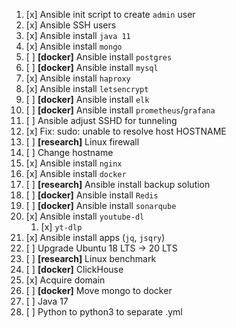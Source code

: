 1. [x] Ansible init script to create `admin` user
2. [x] Ansible SSH users
3. [x] Ansible install `java 11`
4. [x] Ansible install `mongo`
5. [ ] **\[docker]** Ansible install `postgres`
6. [ ] **\[docker]** Ansible install `mysql`
7. [x] Ansible install `haproxy`
8. [x] Ansible install `letsencrypt`
9. [ ] **\[docker]** Ansible install `elk`
10. [ ] **\[docker]** Ansible install `prometheus`/`grafana`
11. [ ] Ansible adjust SSHD for tunneling
12. [x] Fix: sudo: unable to resolve host HOSTNAME
13. [ ] **\[research]** Linux firewall
14. [ ] Change hostname
15. [x] Ansible install `nginx`
16. [x] Ansible install `docker`
17. [ ] **\[research]** Ansible install backup solution
18. [ ] **\[docker]** Ansible install `Redis`
19. [ ] **\[docker]** Ansible install `sonarqube`
20. [x] Ansible install `youtube-dl`
    1. [x] `yt-dlp`
21. [x] Ansible install apps (`jq`, `jsqry`)
22. [ ] Upgrade Ubuntu 18 LTS -> 20 LTS
23. [ ] **\[research]** Linux benchmark
24. [ ] **\[docker]** ClickHouse
25. [x] Acquire domain
26. [ ] **\[docker]** Move mongo to docker
27. [ ] Java 17
28. [ ] Python to python3 to separate .yml
